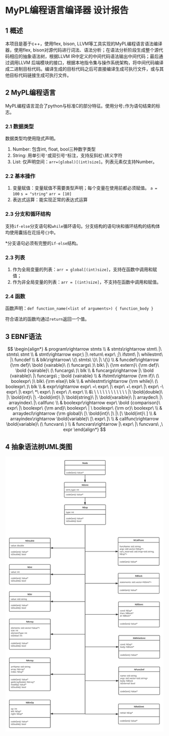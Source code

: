# MyPL编程语言编译器 设计报告

## 1	概述
本项目是基于c++，使用flex, bison, LLVM等工具实现的MyPL编程语言语法编译器，使用flex, bison对源代码进行词法、语法分析；在语法分析阶段生成整个源代码相应的抽象语法树，根据LLVM IR中定义的中间代码语法输出中间代码；最后通过调用LLVM 后端模块的接口，根据本地指令集与操作系统架构，将中间代码编译成二进制目标代码。编译生成的目标代码之后可直接编译生成可执行文件，或与其他目标代码链接生成可执行文件。

## 2	MyPL编程语言
MyPL编程语言混合了python与标准C的部分特征。使用分号`;`作为语句结束的标志。

### 2.1	数据类型

数据类型均使用隐式声明。

1. Number: 包含int, float, bool三种数字类型
2. String: 用单引号`'`或双引号`"`标注，支持反斜杠`\`转义字符
3. List: 仅声明空间：`arr=(global)[(int)size]`。列表元素仅支持Number。

### 2.2	基本操作

1. 变量赋值：变量赋值不需要类型声明；每个变量在使用前都必须赋值。
   `a = 100`
   `s = "string"`
   `arr = [10]`
2. 表达式运算：能实现正常的表达式运算

### 2.3	分支和循环结构
支持`if-else`分支语句和`while`循环语句。分支结构的语句块和循环结构的结构体均使用囊括在花括号`{}`中。

*分支语句必须有完整的`if-else`结构。

### 2.3	列表
1. 作为全局变量的列表：`arr = global[(int)size]`，支持在函数中调用和赋值；
2. 作为非全局变量的列表：`arr = [(int)size]`，不支持在函数中调用和赋值。

### 2.4	函数
函数声明：`def function_name(<list of arguments>) { function_body }`

符合语法的函数均通过`return`返回一个值。

## 3	EBNF语法

$$
\begin{align*}
 & program\rightarrow stmts \\
 & stmts\rightarrow stmt\ |\ stmts\ stmt \\
 & stmt\rightarrow expr;\ |\ return\ expr\ ;|\ ifstmt\ |\ whilestmt\ |\ funcdef \\
 & blk\rightarrow\ \{\ stmts\ \}\ |\ \{\} \\
 & funcdef\rightarrow {\rm def}\  \bold {vairable}\ (\ funcargs\ )\ blk\ |\ {\rm extern}\ {\rm def}\  \bold {vairable}\ (\  funcargs\ )\ blk \\
 & funcargs\rightarrow |\ \bold {vairable}\ |\ funcargs\ ; \bold {vairable} \\
 & ifstmt\rightarrow {\rm if}\ (\ boolexpr\ )\ blk\ {\rm else}\ blk \\
 & whilestmt\rightarrow {\rm while}\ (\ boolexpr\ )\ blk \\
 & expr\rightarrow expr\ =\ expr\ |\ expr\ +\ expr\ |\ expr\ -\ expr\ |\ expr\ *\ expr\ |\ expr\ /\ expr\ \\
 &\ \ \ \ \ \ \ \ \ \ \ \ \ |\ \bold{double}\ |\ \bold{int}\ |\ -\bold{int}\ |\ \bold{string}\ |\ \bold{varaible}\ |\ arraydecl\ |\ arrayindex\ |\ callfunc \\
 & boolexpr\rightarrow expr\ \bold {comparison}\ expr\ |\ boolexpr\ {\rm and}\ boolexpr\ | \ boolexpr\ {\rm or}\ boolexpr\ \\
 & arraydecl\rightarrow {\rm global}\ [\ \bold{int}\ ]\ |\ [\ \bold{int}\ ] \\
 & arrayindex\rightarrow \bold{variable}\ [\ expr\ ]\  \\
 & callfunc\rightarrow \bold{variable}\ (\ funcvars\ ) \\
 & funcvars\rightarrow |\ expr\ |\ funcvars\ ,\ expr 
\end{align*}
$$





## 4	抽象语法树UML类图

![UML类图](static/UML.svg)



















